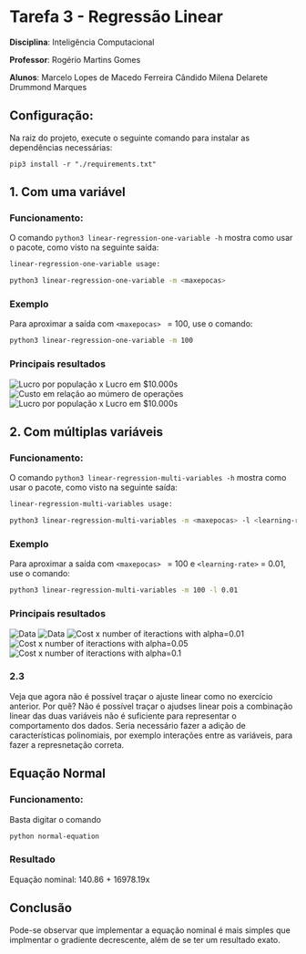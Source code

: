 # Tarefa 3 - Regressão Linear

**Disciplina**: Inteligência Computacional

**Professor**: Rogério Martins Gomes

**Alunos**:
Marcelo Lopes de Macedo Ferreira Cândido
Milena Delarete Drummond Marques

## Configuração:
Na raiz do projeto, execute o seguinte comando para instalar as dependências necessárias:
```
pip3 install -r "./requirements.txt"
```

## 1. Com uma variável
### Funcionamento:
O comando `python3 linear-regression-one-variable -h` mostra como usar o pacote, como visto na seguinte saída:
```bash
linear-regression-one-variable usage:

python3 linear-regression-one-variable -m <maxepocas>
```

### Exemplo

Para aproximar a saída com `<maxepocas> ` = 100, use o comando:
```bash
python3 linear-regression-one-variable -m 100
```

### Principais resultados
![Lucro por população x Lucro em $10.000s](./linear-regression-one-variable/images/Graph1.png)
![Custo em relação ao múmero de operações](./linear-regression-one-variable/images/Graph2.png)
![Lucro por população x Lucro em $10.000s](./linear-regression-one-variable/images/Graph3.png)

## 2. Com múltiplas variáveis
### Funcionamento:
O comando `python3 linear-regression-multi-variables -h` mostra como usar o pacote, como visto na seguinte saída:
```bash
linear-regression-multi-variables usage:

python3 linear-regression-multi-variables -m <maxepocas> -l <learning-rate>
```

### Exemplo

Para aproximar a saída com `<maxepocas> ` = 100 e `<learning-rate>` = 0.01, use o comando:
```bash
python3 linear-regression-multi-variables -m 100 -l 0.01
```

### Principais resultados
![Data](./linear-regression-multi-variables/images/Graph1.png)
![Data](./linear-regression-multi-variables/images/Graph2.png)
![Cost x number of iteractions with alpha=0.01](./linear-regression-multi-variables/images/Graph3.png)
![Cost x number of iteractions with alpha=0.05](./linear-regression-multi-variables/images/Graph4.png)
![Cost x number of iteractions with alpha=0.1](./linear-regression-multi-variables/images/Graph5.png)

### 2.3
Veja que agora não é possível traçar o ajuste linear como no exercício anterior. Por quê?
Não é possível traçar o ajudses linear pois a combinação linear das duas variáveis não é suficiente para representar o comportamento dos dados. Seria necessário fazer a adição de características polinomiais, por exemplo interações entre as variáveis, para fazer a represnetação correta.



## Equação Normal
### Funcionamento:
Basta digitar o comando
```bash
python normal-equation
```

### Resultado
Equação nominal: 140.86 + 16978.19x

## Conclusão
Pode-se observar que implementar a equação nominal é mais simples que implmentar o gradiente decrescente, além de se ter um resultado exato.
